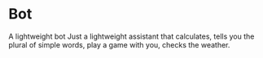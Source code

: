 # Bot
A lightweight bot
Just a lightweight assistant that calculates, tells you the plural of simple words, play a game with you, checks the weather.
